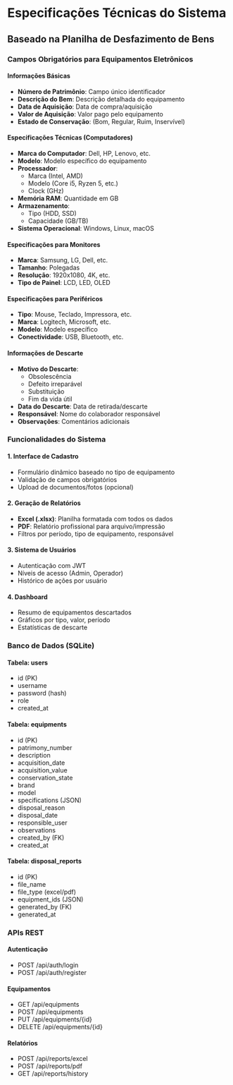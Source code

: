 # Especificações Técnicas do Sistema

## Baseado na Planilha de Desfazimento de Bens

### Campos Obrigatórios para Equipamentos Eletrônicos

#### Informações Básicas

- **Número de Patrimônio**: Campo único identificador
- **Descrição do Bem**: Descrição detalhada do equipamento
- **Data de Aquisição**: Data de compra/aquisição
- **Valor de Aquisição**: Valor pago pelo equipamento
- **Estado de Conservação**: (Bom, Regular, Ruim, Inservível)

#### Especificações Técnicas (Computadores)

- **Marca do Computador**: Dell, HP, Lenovo, etc.
- **Modelo**: Modelo específico do equipamento
- **Processador**:
  - Marca (Intel, AMD)
  - Modelo (Core i5, Ryzen 5, etc.)
  - Clock (GHz)
- **Memória RAM**: Quantidade em GB
- **Armazenamento**:
  - Tipo (HDD, SSD)
  - Capacidade (GB/TB)
- **Sistema Operacional**: Windows, Linux, macOS

#### Especificações para Monitores

- **Marca**: Samsung, LG, Dell, etc.
- **Tamanho**: Polegadas
- **Resolução**: 1920x1080, 4K, etc.
- **Tipo de Painel**: LCD, LED, OLED

#### Especificações para Periféricos

- **Tipo**: Mouse, Teclado, Impressora, etc.
- **Marca**: Logitech, Microsoft, etc.
- **Modelo**: Modelo específico
- **Conectividade**: USB, Bluetooth, etc.

#### Informações de Descarte

- **Motivo do Descarte**:
  - Obsolescência
  - Defeito irreparável
  - Substituição
  - Fim da vida útil
- **Data do Descarte**: Data de retirada/descarte
- **Responsável**: Nome do colaborador responsável
- **Observações**: Comentários adicionais

### Funcionalidades do Sistema

#### 1. Interface de Cadastro

- Formulário dinâmico baseado no tipo de equipamento
- Validação de campos obrigatórios
- Upload de documentos/fotos (opcional)

#### 2. Geração de Relatórios

- **Excel (.xlsx)**: Planilha formatada com todos os dados
- **PDF**: Relatório profissional para arquivo/impressão
- Filtros por período, tipo de equipamento, responsável

#### 3. Sistema de Usuários

- Autenticação com JWT
- Níveis de acesso (Admin, Operador)
- Histórico de ações por usuário

#### 4. Dashboard

- Resumo de equipamentos descartados
- Gráficos por tipo, valor, período
- Estatísticas de descarte

### Banco de Dados (SQLite)

#### Tabela: users

- id (PK)
- username
- password (hash)
- role
- created_at

#### Tabela: equipments

- id (PK)
- patrimony_number
- description
- acquisition_date
- acquisition_value
- conservation_state
- brand
- model
- specifications (JSON)
- disposal_reason
- disposal_date
- responsible_user
- observations
- created_by (FK)
- created_at

#### Tabela: disposal_reports

- id (PK)
- file_name
- file_type (excel/pdf)
- equipment_ids (JSON)
- generated_by (FK)
- generated_at

### APIs REST

#### Autenticação

- POST /api/auth/login
- POST /api/auth/register

#### Equipamentos

- GET /api/equipments
- POST /api/equipments
- PUT /api/equipments/{id}
- DELETE /api/equipments/{id}

#### Relatórios

- POST /api/reports/excel
- POST /api/reports/pdf
- GET /api/reports/history
